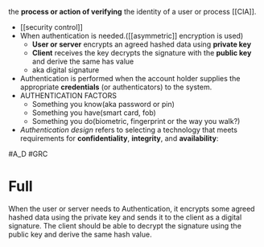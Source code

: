 the **process or action of verifying** the identity of a user or process [[CIA]].
- [[security control]]
- When authentication is needed.([[asymmetric]] encryption is used)
	- **User or server** encrypts an agreed hashed data using **private key**
	- **Client** receives the key decrypts the signature with the **public key** and derive the same has value
	- aka digital signature
- Authentication is performed when the account holder supplies the appropriate **credentials** (or authenticators) to the system.
- AUTHENTICATION FACTORS
	- Something you know(aka password or pin)
	- Something you have(smart card, fob)
	- Something you do(biometric, fingerprint or the way you walk?)
- _Authentication design_ refers to selecting a technology that meets requirements for **confidentiality**, **integrity**, and **availability**:

#A_D  #GRC 
# Full 
When the user or server needs to Authentication, it encrypts some agreed hashed data using the private key and sends it to the client as a digital signature. The client should be able to decrypt the signature using the public key and derive the same hash value.